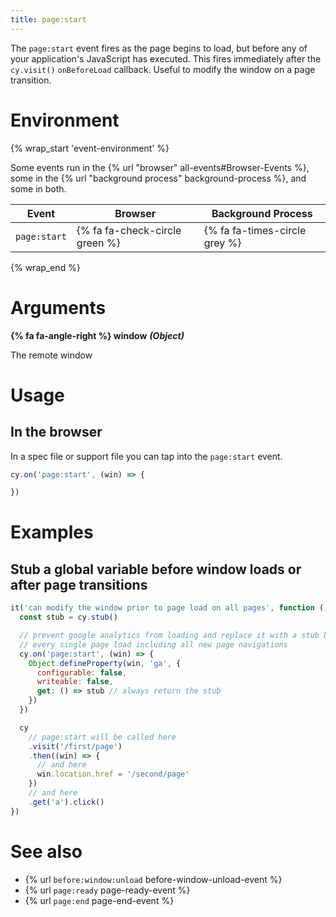 ```yaml
---
title: page:start
---
```


The `page:start` event fires as the page begins to load, but before any of your application's JavaScript has executed. This fires immediately after the `cy.visit()` `onBeforeLoad` callback. Useful to modify the window on a page transition.

# Environment

{% wrap_start 'event-environment' %}

Some events run in the {% url "browser" all-events#Browser-Events %}, some in the {% url "background process" background-process %}, and some in both.

Event | Browser | Background Process
--- | --- | ---
`page:start` | {% fa fa-check-circle green %} | {% fa fa-times-circle grey %}

{% wrap_end %}

# Arguments

**{% fa fa-angle-right %} window** ***(Object)***

The remote window

# Usage

## In the browser

In a spec file or support file you can tap into the `page:start` event.

```js
cy.on('page:start', (win) => {

})
```

# Examples

## Stub a global variable before window loads or after page transitions

```javascript
it('can modify the window prior to page load on all pages', function () {
  const stub = cy.stub()

  // prevent google analytics from loading and replace it with a stub before
  // every single page load including all new page navigations
  cy.on('page:start', (win) => {
    Object.defineProperty(win, 'ga', {
      configurable: false,
      writeable: false,
      get: () => stub // always return the stub
    })
  })

  cy
    // page:start will be called here
    .visit('/first/page')
    .then((win) => {
      // and here
      win.location.href = '/second/page'
    })
    // and here
    .get('a').click()
})
```

# See also

- {% url `before:window:unload` before-window-unload-event %}
- {% url `page:ready` page-ready-event %}
- {% url `page:end` page-end-event %}
